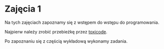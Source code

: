 # Zajęcia 1

Na tych zajęciach zapoznamy się z wstępem do wstępu do programowania.

Najpierw należy zrobić przebieżkę przez [toxicode](http://silentteacher.toxicode.fr/hourofcode).

Po zapoznaniu się z częścią wykładową wykonamy zadania.
